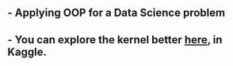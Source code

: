## - Applying OOP for a Data Science problem
## - You can explore the kernel better <a href="https://www.kaggle.com/code/alaasedeeq/object-oriented-programming-for-data-science">here</a>, in Kaggle.
